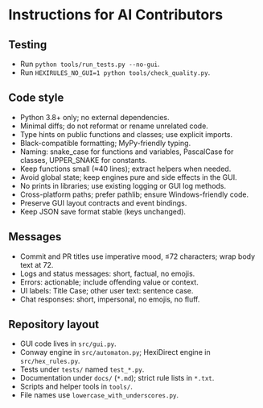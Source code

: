 # Instructions for AI Contributors

## Testing
- Run `python tools/run_tests.py --no-gui`.
- Run `HEXIRULES_NO_GUI=1 python tools/check_quality.py`.

## Code style
- Python 3.8+ only; no external dependencies.
- Minimal diffs; do not reformat or rename unrelated code.
- Type hints on public functions and classes; use explicit imports.
- Black-compatible formatting; MyPy-friendly typing.
- Naming: snake_case for functions and variables, PascalCase for classes, UPPER_SNAKE for constants.
- Keep functions small (≈40 lines); extract helpers when needed.
- Avoid global state; keep engines pure and side effects in the GUI.
- No prints in libraries; use existing logging or GUI log methods.
- Cross-platform paths; prefer pathlib; ensure Windows-friendly code.
- Preserve GUI layout contracts and event bindings.
- Keep JSON save format stable (keys unchanged).

## Messages
- Commit and PR titles use imperative mood, ≤72 characters; wrap body text at 72.
- Logs and status messages: short, factual, no emojis.
- Errors: actionable; include offending value or context.
- UI labels: Title Case; other user text: sentence case.
- Chat responses: short, impersonal, no emojis, no fluff.

## Repository layout
- GUI code lives in `src/gui.py`.
- Conway engine in `src/automaton.py`; HexiDirect engine in `src/hex_rules.py`.
- Tests under `tests/` named `test_*.py`.
- Documentation under `docs/` (`*.md`); strict rule lists in `*.txt`.
- Scripts and helper tools in `tools/`.
- File names use `lowercase_with_underscores.py`.
